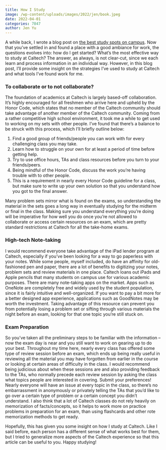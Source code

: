 ```yaml
---
title: How I Study
image: /wp-content/uploads/images/2022/jen/book.jpeg
date: 2022-04-01
categories: 7847
author: Jen Yu
---
```

A while back, I wrote a blog post on [the best study spots on campus](https://caltechadmissions.blog/my-favorite-study-spots/). Now that you’ve settled in and found a place with a good ambiance for work, the questions evolves into: how do I get started? What’s the most effective way to study at Caltech? The answer, as always, is not clear-cut, since we each learn and process information in an individual way. However, in this blog post, I’ll provide some insight on the strategies I’ve used to study at Caltech and what tools I’ve found work for me.

### To collaborate or to not collaborate?

The foundation of academics at Caltech is largely based-off collaboration. It’s highly encouraged for all freshmen who arrive here and upheld by the Honor Code, which states that no member of the Caltech community should take advantage of another member of the Caltech community. Coming from a rather competitive high school environment, it took me a while to get used to working on my sets with other people. I’ve found that there’s a balance to be struck with this process, which I’ll briefly outline below:

1. Find a good group of friends/people you can work with for every challenging class you may take.
2. Learn how to struggle on your own for at least a period of time before getting help.
3. Try to use office hours, TAs and class resources before you turn to your friends/peers.
4. Being mindful of the Honor Code, discuss the work you’re having trouble with to other people.
5. This is a requirement in nearly every Honor Code guideline for a class, but make sure to write up your own solution so that you understand how you got to the final answer.

Many problem sets mirror what is found on the exams, so understanding the material in the sets goes a long way in eventually studying for the midterm or final in the class. Making sure you understand everything you’re doing will be imperative for how well you do once you’re not allowed to collaborate or access certain resources on an exam, which are pretty standard restrictions at Caltech for all the take-home exams.

### High-tech Note-taking

I would recommend everyone take advantage of the iPad lender program at Caltech, especially if you’ve been looking for a way to go paperless with your notes. While some people, myself included, do have an affinity for old-fashioned pen and paper, there are a lot of benefits to digitizing your notes, problem sets and review materials in one place. Caltech loans out iPads and Apple pencils that many students on campus use for various academic purposes. There are many note-taking apps on the market. Apps such as OneNote are completely free and widely used by the student population, since it is fairly intuitive and well-organized. If you want to pay a bit more for a better designed app experience, applications such as GoodNotes may be worth the investment. Taking advantage of this resource can prevent you from potentially losing a problem set or sifting through various materials the night before an exam, looking for that one topic you’re still stuck on.

### Exam Preparation

So you’ve taken all the preliminary steps to be familiar with the information – now the exam day is near and you still want to work on gearing up to do your best. Throughout my time here, nearly every class has offered some type of review session before an exam, which ends up being really useful in reviewing all the material you may have forgotten from earlier in the course or looking at certain areas of difficulty in the class. I would recommend being judicious about when these sessions are and also providing feedback to the TAs, who normally precede each review session by asking the class what topics people are interested in covering. Submit your preferences! Nearly everyone will have an issue at every topic in the class, so there’s no embarrassment in anonymously or privately telling the TAs that you’d like to go over a certain type of problem or a certain concept you didn’t understand. I also think that a lot of Caltech classes do not rely heavily on memorization of facts/concepts, so it helps to work more on practice problems in preparation for an exam, than using flashcards and other rote memorization methods to get ready.

Hopefully, this has given you some insight on how I study at Caltech. Like I said before, each person has a different sense of what works best for them, but I tried to generalize more aspects of the Caltech experience so that this article can be useful to you. Happy studying!